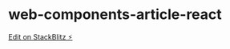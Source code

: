 # web-components-article-react

[Edit on StackBlitz ⚡️](https://stackblitz.com/edit/web-components-article-react)
